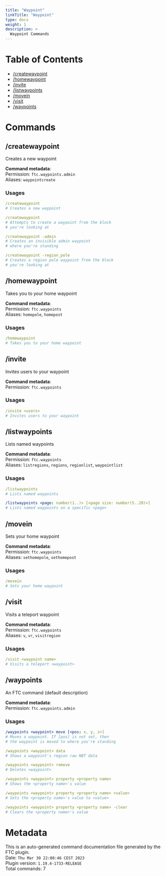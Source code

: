 ```yaml
---
title: "Waypoint"
linkTitle: "Waypoint"
type: docs
weight: 1
description: >
  Waypoint Commands
---
```


# Table of Contents
- [/createwaypoint](#commands_waypoint_CommandCreateWaypoint)
- [/homewaypoint](#commands_waypoint_CommandHomeWaypoint)
- [/invite](#commands_waypoint_CommandInvite)
- [/listwaypoints](#commands_waypoint_CommandListWaypoints)
- [/movein](#commands_waypoint_CommandMoveIn)
- [/visit](#commands_waypoint_CommandVisit)
- [/waypoints](#commands_waypoint_CommandWaypoints)

# Commands
## /createwaypoint <a name="commands_waypoint_CommandCreateWaypoint"></a>
Creates a new waypoint  
  
**Command metadata**:  
Permission: `ftc.waypoints.admin`  
Aliases: `waypointcreate`  
### Usages
```yaml
/createwaypoint
# Creates a new waypoint

/createwaypoint
# Attempts to create a waypoint from the block
# you're looking at

/createwaypoint -admin
# Creates an invisible admin waypoint
# where you're standing

/createwaypoint -region_pole
# Creates a region pole waypoint from the block
# you're looking at
```

## /homewaypoint <a name="commands_waypoint_CommandHomeWaypoint"></a>
Takes you to your home waypoint  
  
**Command metadata**:  
Permission: `ftc.waypoints`  
Aliases: `homepole`, `homepost`  
### Usages
```yaml
/homewaypoint
# Takes you to your home waypoint
```

## /invite <a name="commands_waypoint_CommandInvite"></a>
Invites users to your waypoint  
  
**Command metadata**:  
Permission: `ftc.waypoints`  
### Usages
```yaml
/invite <users>
# Invites users to your waypoint
```

## /listwaypoints <a name="commands_waypoint_CommandListWaypoints"></a>
Lists named waypoints  
  
**Command metadata**:  
Permission: `ftc.waypoints`  
Aliases: `listregions`, `regions`, `regionlist`, `waypointlist`  
### Usages
```yaml
/listwaypoints
# Lists named waypoints

/listwaypoints <page: number(1..)> [<page size: number(5..20)>]
# Lists named waypoints on a specific <page>
```

## /movein <a name="commands_waypoint_CommandMoveIn"></a>
Sets your home waypoint  
  
**Command metadata**:  
Permission: `ftc.waypoints`  
Aliases: `sethomepole`, `sethomepost`  
### Usages
```yaml
/movein
# Sets your home waypoint
```

## /visit <a name="commands_waypoint_CommandVisit"></a>
Visits a teleport waypoint  
  
**Command metadata**:  
Permission: `ftc.waypoints`  
Aliases: `v`, `vr`, `visitregion`  
### Usages
```yaml
/visit <waypoint name>
# Visits a teleport <waypoint>
```

## /waypoints <a name="commands_waypoint_CommandWaypoints"></a>
An FTC command (default description)  
  
**Command metadata**:  
Permission: `ftc.waypoints.admin`  
### Usages
```yaml
/waypoints <waypoint> move [<pos: x, y, z>]
# Moves a waypoint. If [pos] is not set, then
# the waypoint is moved to where you're standing

/waypoints <waypoint> data
# Shows a waypoint's region raw NBT data

/waypoints <waypoint> remove
# Deletes <waypoint>

/waypoints <waypoint> property <property name>
# Shows the <property name>'s value

/waypoints <waypoint> property <property name> <value>
# Sets the <property name>'s value to <value>

/waypoints <waypoint> property <property name> -clear
# Clears the <property name>'s value
```

# Metadata
This is an auto-generated command documentation file generated by the FTC plugin.  
Date: `Thu Mar 30 22:08:46 CEST 2023`  
Plugin version: `1.19.4-1733-RELEASE`  
Total commands: 7